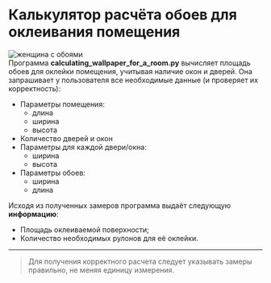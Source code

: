 # Калькулятор расчёта обоев для оклеивания помещения
![женщина с обоями](https://avatars.mds.yandex.net/i?id=fc97fc3f7a51df21969b0ef308539159_l-9138191-images-thumbs&n=13) <br>
Программа **calculating_wallpaper_for_a_room.py** вычисляет площадь обоев для оклейки помещения, учитывая наличие окон и дверей.
Она запрашивает у пользователя все необходимые данные (и проверяет их корректность):
- Параметры помещения:
  + длина
  + ширина
  + высота
- Количество дверей и окон
- Параметры для каждой двери/окна:
  + ширина
  + высота
- Параметры обоев:
  + ширина
  + длина

Исходя из полученных замеров программа выдаёт следующую **информацию**:
- Площадь оклеиваемой поверхности;
- Количество необходимых рулонов для её оклейки.
___
> Для получения корректного расчета следует указывать замеры правильно, не меняя единицу измерения. 

